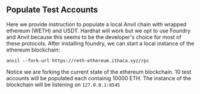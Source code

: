 ## Populate Test Accounts

Here we provide instruction to populate a local Anvil chain with wrapped ethereum (WETH) and USDT.
Hardhat will work but we opt to use Foundry and Anvil because this seems to be the developer's choice for most of these protocols.
After installing foundry, we can start a local instance of the ethereum blockchain:

`anvil --fork-url https://reth-ethereum.ithaca.xyz/rpc`

Notice we are forking the current state of the ethereum blockchain.
10 test accounts will be populated each containig 10000 ETH. 
The instance of the blockchain will be listening on `127.0.0.1:8545`

